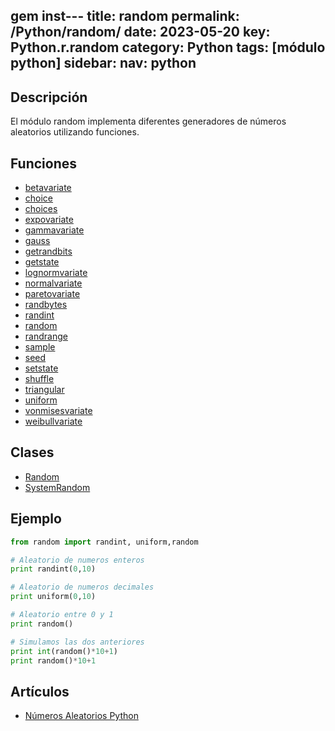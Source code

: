 gem inst---
title: random
permalink: /Python/random/
date: 2023-05-20
key: Python.r.random
category: Python
tags: [módulo python]
sidebar:
  nav: python
---

## Descripción


El módulo random implementa diferentes generadores de números aleatorios utilizando funciones.


## Funciones

- [betavariate](/Python/random/betavariate/)
- [choice](/Python/random/choice/)
- [choices](/Python/random/choices/)
- [expovariate](/Python/random/expovariate/)
- [gammavariate](/Python/random/gammavariate/)
- [gauss](/Python/random/gauss/)
- [getrandbits](/Python/random/getrandbits/)
- [getstate](/Python/random/getstate/)
- [lognormvariate](/Python/random/lognormvariate/)
- [normalvariate](/Python/random/normalvariate/)
- [paretovariate](/Python/random/paretovariate/)
- [randbytes](/Python/random/randbytes/)
- [randint](/Python/random/randint/)
- [random](/Python/random/random/)
- [randrange](/Python/random/randrange/)
- [sample](/Python/random/sample/)
- [seed](/Python/random/seed/)
- [setstate](/Python/random/setstate/)
- [shuffle](/Python/random/shuffle/)
- [triangular](/Python/random/triangular/)
- [uniform](/Python/random/uniform/)
- [vonmisesvariate](/Python/random/vonmisesvariate/)
- [weibullvariate](/Python/random/weibullvariate/)

## Clases

- [Random](/Python/random/Random/)
- [SystemRandom](/Python/random/SystemRandom/)

## Ejemplo


```python
from random import randint, uniform,random

# Aleatorio de numeros enteros
print randint(0,10)

# Aleatorio de numeros decimales
print uniform(0,10)

# Aleatorio entre 0 y 1
print random()

# Simulamos las dos anteriores
print int(random()*10+1)
print random()*10+1
```


## Artículos

- [Números Aleatorios Python](https://lineadecodigo.com/python/numeros-aleatorios-python/)
